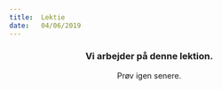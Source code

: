 ```yaml
---
title:  Lektie
date:   04/06/2019
---
```


### <center>Vi arbejder på denne lektion.</center>
<center>Prøv igen senere.</center>